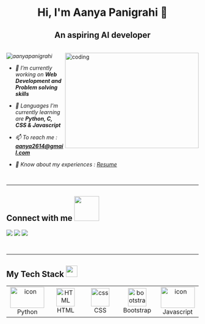 <h1 align="center">Hi, I'm Aanya Panigrahi 💫</h1>
<h2 align="center">An aspiring AI developer</h2><br>
<img align="right" alt="coding" height="250" width="350" src="https://camo.githubusercontent.com/4aa77ea32aa4d7be626e833b160f3d8923c133cd32c34fefbdc43c8abfcff710/68747470733a2f2f63646e2e6472696262626c652e636f6d2f75736572732f323730343431342f73637265656e73686f74732f373436363930332f6d656469612f62303861623537363331366264343538326665663138396634373163643965352e676966"

<p align="left"><em> <img src="https://komarev.com/ghpvc/?username=aanyapanigrahi&label=Profile%20views&color=0e75b6&style=flat" alt="aanyapanigrahi" /> </p>

- 🔭 I’m currently working on **Web Development and Problem solving skills**

- 🌱 Languages I'm currently learning are **Python, C, CSS & Javascript**

- 📫 To reach me : **aanya2614@gmail.com**

- 📄 Know about my experiences : <a href="https://www.canva.com/design/DAFVlib2INo/DY-6l03ueVZGeITvYTkE2g/view?utm_content=DAFVlib2INo&utm_campaign=designshare&utm_medium=link2&utm_source=sharebutton">Resume</a>
</em>
<br>
<hr>

<h2>Connect with me  <img src="https://raw.githubusercontent.com/ShahriarShafin/ShahriarShafin/main/Assets/handshake.gif" width="65" /></h2>
<p align="left">
<a href="https://twitter.com/aanyakx"><img src="https://img.shields.io/badge/Twitter-1DA1F2?style=for-the-badge&logo=twitter&logoColor=white"></a></a>
<a href="https://www.linkedin.com/in/aanya-panigrahi-9b1681251"><img src="https://img.shields.io/badge/LinkedIn-0077B5?style=for-the-badge&logo=linkedin&logoColor=white"></a></a>
<a href="https://instagram.com/aan.yahoo"><img src="https://img.shields.io/badge/instagram-d11b59?style=for-the-badge&logo=instagram&logoColor=white"></a></a>
</p>

<br>

<hr>

<h2 align="left" border="0">My Tech Stack    <img src="https://camo.githubusercontent.com/beb64ff21c883e318e4f5db5231c2ba4175705bea1c9249e82a41ab375db4f75/68747470733a2f2f6d65646961322e67697068792e636f6d2f6d656469612f51737347456d706b79454f684243623765312f67697068792e6769663f6369643d656366303565343761306e336769316266716e74716d6f62386739616964316f796a327772336473336d67373030626c267269643d67697068792e676966" width="30"/></h2>


  

 ***<table>***
  <tr>
     <td align="center" width="98">
      <a href="#macropower-tech">
        <img src="https://techstack-generator.vercel.app/python-icon.svg" alt="icon" width="89" height="55" />
      </a>
      <br>Python
    </td>
   <td align="center"  width="98">
        <img src="https://skillicons.dev/icons?i=html" width="48" height="48" alt="HTML" />
      <br>HTML
    </td>
   <td align="center" width="98">
        <img src="https://skillicons.dev/icons?i=css" width="48" height="48" alt="css" />
      <br>CSS
    </td>
   <td align="center"  width="98">
        <img src="https://skillicons.dev/icons?i=bootstrap" width="48" height="48" alt="bootstrap" />
      <br>Bootstrap
    </td>
   <td align="center" width="98">
        <img src="https://techstack-generator.vercel.app/js-icon.svg" alt="icon" width="89" height="55" />
      <br>Javascript
    </td>

